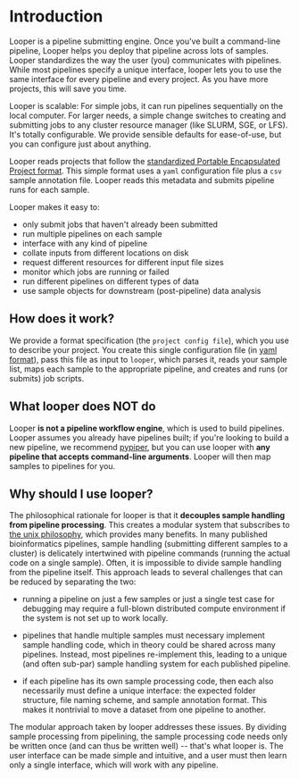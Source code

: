 
# Introduction

Looper is a pipeline submitting engine. Once you've built a command-line pipeline, Looper helps you deploy that pipeline across lots of samples. Looper standardizes the way the user (you) communicates with pipelines. While most pipelines specify a unique interface, looper lets you to use the same interface for every pipeline and every project. As you have more projects, this will save you time.

Looper is scalable: For simple jobs, it can run pipelines sequentially on the local computer. For larger needs, a simple change switches to creating and submitting jobs to any cluster resource manager (like SLURM, SGE, or LFS). It's totally configurable. We provide sensible defaults for ease-of-use, but you can configure just about anything.

Looper reads projects that follow the [standardized Portable Encapsulated Project format](https://pepkit.github.io/docs/home/). This simple format uses a `yaml` configuration file plus a `csv`  sample annotation file. Looper reads this metadata and submits pipeline runs for each sample.

Looper makes it easy to:

* only submit jobs that haven't already been submitted
* run multiple pipelines on each sample
* interface with any kind of pipeline
* collate inputs from different locations on disk
* request different resources for different input file sizes
* monitor which jobs are running or failed
* run different pipelines on different types of data
* use sample objects for downstream (post-pipeline) data analysis



## How does it work?

We provide a format specification (the `project config file`), which you use to describe your project. You create this single configuration file (in [yaml format](http://www.yaml.org/)), pass this file as input to `looper`, which parses it, reads your sample list, maps each sample to the appropriate pipeline, and creates and runs (or submits) job scripts.

## What looper does NOT do

Looper **is not a pipeline workflow engine**, which is used to build pipelines. Looper assumes you already have pipelines built; if you're looking to build a new pipeline, we recommend [pypiper](http://pypiper.readthedocs.io/), but you can use looper with **any pipeline that accepts command-line arguments**. Looper will then map samples to pipelines for you.


## Why should I use looper?

The philosophical rationale for looper is that it **decouples sample handling from pipeline processing**. This creates a modular system that subscribes to [the unix philosophy](https://en.wikipedia.org/wiki/Unix_philosophy), which provides many benefits. In many published bioinformatics pipelines, sample handling (submitting different samples to a cluster) is delicately intertwined with pipeline commands (running the actual code on a single sample). Often, it is impossible to divide sample handling from the pipeline itself. This approach leads to several challenges that can be reduced by separating the two:

* running a pipeline on just a few samples or just a single test case for debugging may require a full-blown distributed compute environment if the system is not set up to work locally.

* pipelines that handle multiple samples must necessary implement sample handling code, which in theory could be shared across many pipelines. Instead, most pipelines re-implement this, leading to a unique (and often sub-par) sample handling system for each published pipeline.

* if each pipeline has its own sample processing code, then each also necessarily must define a unique interface: the expected folder structure, file naming scheme, and sample annotation format. This makes it nontrivial to move a dataset from one pipeline to another.

The modular approach taken by looper addresses these issues. By dividing sample processing from pipelining, the sample processing code needs only be written once (and can thus be written well) -- that's what looper is. The user interface can be made simple and intuitive, and a user must then learn only a single interface, which will work with any pipeline.
